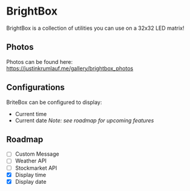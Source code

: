 # BrightBox

BrightBox is a collection of utilities you can use on a 32x32 LED matrix!

## Photos

Photos can be found here: https://justinkrumlauf.me/gallery/brightbox_photos

## Configurations
BriteBox can be configured to display:
- Current time
- Current date
*Note: see roadmap for upcoming features*

## Roadmap
- [ ] Custom Message
- [ ] Weather API
- [ ] Stockmarket API
- [x] Display time
- [x] Display date
